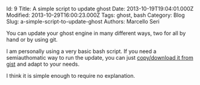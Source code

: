 Id: 9
Title: A simple script to update ghost
Date: 2013-10-19T19:04:01.000Z
Modified: 2013-10-29T16:00:23.000Z
Tags: ghost, bash
Category: Blog
Slug: a-simple-script-to-update-ghost
Authors: Marcello Seri

You can update your ghost engine in many different ways, two for all by hand or by using git. 

I am personally using a very basic bash script. If you need a semiauthomatic way to run the update, you can just [copy/download it from gist](https://gist.github.com/mseri/7059958) and adapt to your needs.

I think it is simple enough to require no explanation.

<script src="https://gist.github.com/mseri/7059958.js"></script>